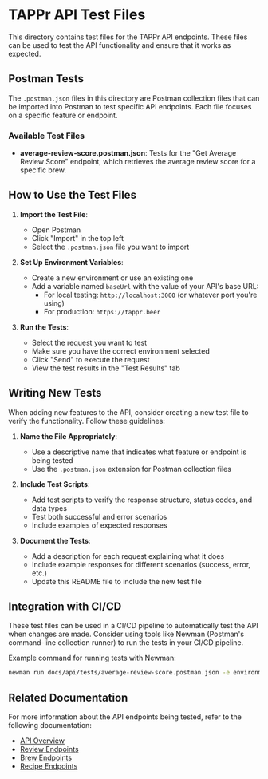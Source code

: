 # TAPPr API Test Files

This directory contains test files for the TAPPr API endpoints. These files can be used to test the API functionality and ensure that it works as expected.

## Postman Tests

The `.postman.json` files in this directory are Postman collection files that can be imported into Postman to test specific API endpoints. Each file focuses on a specific feature or endpoint.

### Available Test Files

- **average-review-score.postman.json**: Tests for the "Get Average Review Score" endpoint, which retrieves the average review score for a specific brew.

## How to Use the Test Files

1. **Import the Test File**:
   - Open Postman
   - Click "Import" in the top left
   - Select the `.postman.json` file you want to import

2. **Set Up Environment Variables**:
   - Create a new environment or use an existing one
   - Add a variable named `baseUrl` with the value of your API's base URL:
     - For local testing: `http://localhost:3000` (or whatever port you're using)
     - For production: `https://tappr.beer`

3. **Run the Tests**:
   - Select the request you want to test
   - Make sure you have the correct environment selected
   - Click "Send" to execute the request
   - View the test results in the "Test Results" tab

## Writing New Tests

When adding new features to the API, consider creating a new test file to verify the functionality. Follow these guidelines:

1. **Name the File Appropriately**:
   - Use a descriptive name that indicates what feature or endpoint is being tested
   - Use the `.postman.json` extension for Postman collection files

2. **Include Test Scripts**:
   - Add test scripts to verify the response structure, status codes, and data types
   - Test both successful and error scenarios
   - Include examples of expected responses

3. **Document the Tests**:
   - Add a description for each request explaining what it does
   - Include example responses for different scenarios (success, error, etc.)
   - Update this README file to include the new test file

## Integration with CI/CD

These test files can be used in a CI/CD pipeline to automatically test the API when changes are made. Consider using tools like Newman (Postman's command-line collection runner) to run the tests in your CI/CD pipeline.

Example command for running tests with Newman:

```bash
newman run docs/api/tests/average-review-score.postman.json -e environment.json
```

## Related Documentation

For more information about the API endpoints being tested, refer to the following documentation:

- [API Overview](../README.md)
- [Review Endpoints](../endpoints/reviews.md)
- [Brew Endpoints](../endpoints/beers.md)
- [Recipe Endpoints](../endpoints/recipes.md)
